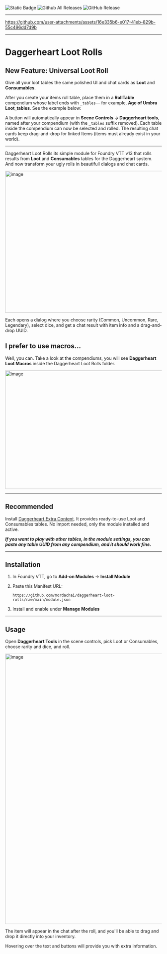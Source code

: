 ![Static Badge](https://img.shields.io/badge/Foundry_VTT-13-blue?style=for-the-badge) ![Github All Releases](https://img.shields.io/github/downloads/mordachai/daggerheart-loot-rolls/total.svg?style=for-the-badge) ![GitHub Release](https://img.shields.io/github/v/release/mordachai/daggerheart-loot-rolls?display_name=release&style=for-the-badge&label=Current%20version)

---

https://github.com/user-attachments/assets/16e335b6-e017-41eb-829b-55c496dd7d9b

---

# Daggerheart Loot Rolls

## New Feature: Universal Loot Roll

Give all your loot tables the same polished UI and chat cards as **Loot** and **Consumables**.

After you create your items roll table, place them in a **RollTable** compendium whose label ends with `_tables`— for example, **Age of Umbra Loot\_tables**. See the example below:



A button will automatically appear in **Scene Controls → Daggerheart tools**, named after your compendium (with the `_tables` suffix removed). Each table inside the compendium can now be selected and rolled. The resulting chat cards keep drag-and-drop for linked Items (items must already exist in your world).

---

Daggerheart Loot Rolls its simple module for Foundry VTT v13 that rolls results from **Loot** and **Consumables** tables for the Daggerheart system. And now transform your ugly rolls in beautifull dialogs and chat cards.


<img width="619" height="455" alt="image" src="https://github.com/user-attachments/assets/501d3ff3-90ad-46c4-bbf2-1f99af50db1a" />

Each opens a dialog where you choose rarity (Common, Uncommon, Rare, Legendary), select dice, and get a chat result with item info and a drag-and-drop UUID.

## I prefer to use macros...

Well, you can. Take a look at the compendiums, you will see **Daggerheart Loot Macros** inside the Daggerheart Loot Rolls folder.

<img width="680" height="380" alt="image" src="https://github.com/user-attachments/assets/a74a2ac0-7c38-4312-9a1c-bec818085bfb" />


---

## Recommended

Install [Daggerheart Extra Content](https://github.com/brunocalado/daggerheart-extra-content).
It provides ready-to-use Loot and Consumables tables. No import needed, only the module installed and active.

***If you want to play with other tables, in the module settings, you can paste any table UUID from any compendium, and it should work fine.***

---

## Installation

1. In Foundry VTT, go to **Add-on Modules** → **Install Module**
2. Paste this Manifest URL:

   ```
   https://github.com/mordachai/daggerheart-loot-rolls/raw/main/module.json
   ```
3. Install and enable under **Manage Modules**

---

## Usage

Open **Daggerheart Tools** in the scene controls, pick Loot or Consumables, choose rarity and dice, and roll.

<img width="1372" height="867" alt="image" src="https://github.com/user-attachments/assets/ae3500d8-3827-498d-95bb-5bbaa6ec9cd5" />

The item will appear in the chat after the roll, and you'll be able to drag and drop it directly into your inventory.

Hovering over the text and buttons will provide you with extra information.

